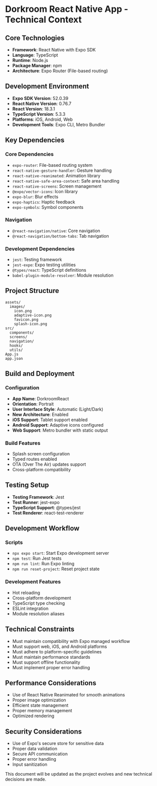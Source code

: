 # Dorkroom React Native App - Technical Context

## Core Technologies

- **Framework**: React Native with Expo SDK
- **Language**: TypeScript
- **Runtime**: Node.js
- **Package Manager**: npm
- **Architecture**: Expo Router (File-based routing)

## Development Environment

- **Expo SDK Version**: 52.0.39
- **React Native Version**: 0.76.7
- **React Version**: 18.3.1
- **TypeScript Version**: 5.3.3
- **Platforms**: iOS, Android, Web
- **Development Tools**: Expo CLI, Metro Bundler

## Key Dependencies

### Core Dependencies

- `expo-router`: File-based routing system
- `react-native-gesture-handler`: Gesture handling
- `react-native-reanimated`: Animation library
- `react-native-safe-area-context`: Safe area handling
- `react-native-screens`: Screen management
- `@expo/vector-icons`: Icon library
- `expo-blur`: Blur effects
- `expo-haptics`: Haptic feedback
- `expo-symbols`: Symbol components

### Navigation

- `@react-navigation/native`: Core navigation
- `@react-navigation/bottom-tabs`: Tab navigation

### Development Dependencies

- `jest`: Testing framework
- `jest-expo`: Expo testing utilities
- `@types/react`: TypeScript definitions
- `babel-plugin-module-resolver`: Module resolution

## Project Structure

```
assets/
  images/
    icon.png
    adaptive-icon.png
    favicon.png
    splash-icon.png
src/
  components/
  screens/
  navigation/
  hooks/
  utils/
App.js
app.json
```

## Build and Deployment

### Configuration

- **App Name**: DorkroomReact
- **Orientation**: Portrait
- **User Interface Style**: Automatic (Light/Dark)
- **New Architecture**: Enabled
- **iOS Support**: Tablet support enabled
- **Android Support**: Adaptive icons configured
- **Web Support**: Metro bundler with static output

### Build Features

- Splash screen configuration
- Typed routes enabled
- OTA (Over The Air) updates support
- Cross-platform compatibility

## Testing Setup

- **Testing Framework**: Jest
- **Test Runner**: jest-expo
- **TypeScript Support**: @types/jest
- **Test Renderer**: react-test-renderer

## Development Workflow

### Scripts

- `npx expo start`: Start Expo development server
- `npm test`: Run Jest tests
- `npm run lint`: Run Expo linting
- `npm run reset-project`: Reset project state

### Development Features

- Hot reloading
- Cross-platform development
- TypeScript type checking
- ESLint integration
- Module resolution aliases

## Technical Constraints

- Must maintain compatibility with Expo managed workflow
- Must support web, iOS, and Android platforms
- Must adhere to platform-specific guidelines
- Must maintain performance standards
- Must support offline functionality
- Must implement proper error handling

## Performance Considerations

- Use of React Native Reanimated for smooth animations
- Proper image optimization
- Efficient state management
- Proper memory management
- Optimized rendering

## Security Considerations

- Use of Expo's secure store for sensitive data
- Proper data validation
- Secure API communication
- Proper error handling
- Input sanitization

This document will be updated as the project evolves and new technical decisions are made.